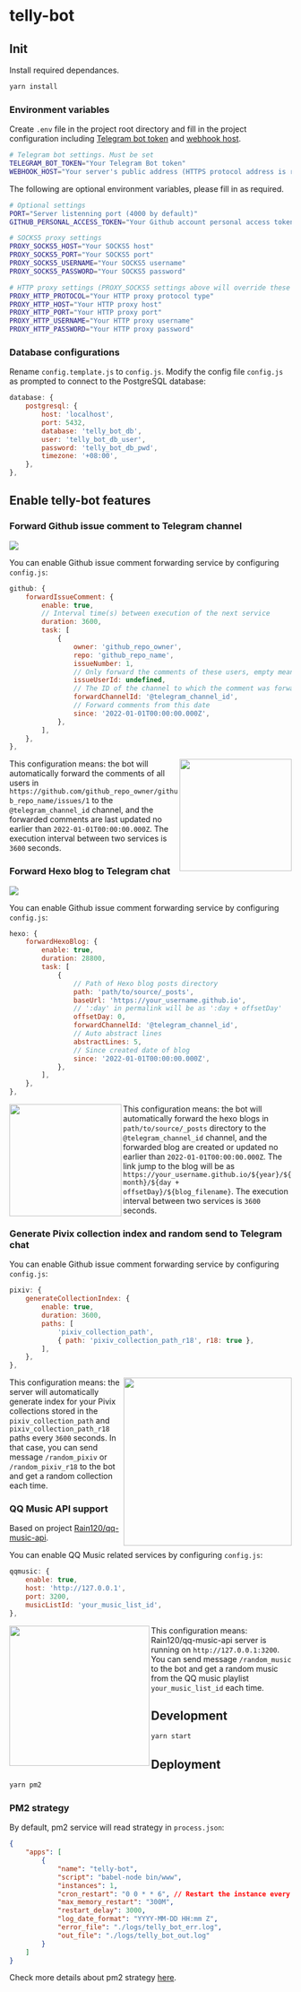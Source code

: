 # telly-bot

## Init

Install required dependances.

```bash
yarn install
```

### Environment variables

Create `.env` file in the project root directory and fill in the project configuration including [Telegram bot token](https://core.telegram.org/bots#6-botfather) and [webhook host](https://core.telegram.org/bots/api#setwebhook).

```bash
# Telegram bot settings. Must be set
TELEGRAM_BOT_TOKEN="Your Telegram Bot token"
WEBHOOK_HOST="Your server's public address (HTTPS protocol address is required)"
```

The following are optional environment variables, please fill in as required.

```bash
# Optional settings
PORT="Server listenning port (4000 by default)"
GITHUB_PERSONAL_ACCESS_TOKEN="Your Github account personal access token"

# SOCKS5 proxy settings
PROXY_SOCKS5_HOST="Your SOCKS5 host"
PROXY_SOCKS5_PORT="Your SOCKS5 port"
PROXY_SOCKS5_USERNAME="Your SOCKS5 username"
PROXY_SOCKS5_PASSWORD="Your SOCKS5 password"

# HTTP proxy settings (PROXY_SOCKS5 settings above will override these settings)
PROXY_HTTP_PROTOCOL="Your HTTP proxy protocol type"
PROXY_HTTP_HOST="Your HTTP proxy host"
PROXY_HTTP_PORT="Your HTTP proxy port"
PROXY_HTTP_USERNAME="Your HTTP proxy username"
PROXY_HTTP_PASSWORD="Your HTTP proxy password"
```

### Database configurations

Rename `config.template.js` to `config.js`. Modify the config file `config.js` as prompted to connect to the PostgreSQL database:

```js
database: {
    postgresql: {
        host: 'localhost',
        port: 5432,
        database: 'telly_bot_db',
        user: 'telly_bot_db_user',
        password: 'telly_bot_db_pwd',
        timezone: '+08:00',
    },
},
```

## Enable telly-bot features

### Forward Github issue comment to Telegram channel

<img src="./docs/github_issue_comment.png">

You can enable Github issue comment forwarding service by configuring `config.js`:

```js
github: {
    forwardIssueComment: {
        enable: true,
        // Interval time(s) between execution of the next service
        duration: 3600,
        task: [
            {
                owner: 'github_repo_owner',
                repo: 'github_repo_name',
                issueNumber: 1,
                // Only forward the comments of these users, empty means forward all
                issueUserId: undefined,
                // The ID of the channel to which the comment was forwarded. Example: @lolipop_thoughts
                forwardChannelId: '@telegram_channel_id',
                // Forward comments from this date
                since: '2022-01-01T00:00:00.000Z',
            },
        ],
    },
},
```

<img align="right" height="200" src="./docs/tg_forward_github_issue_comment.png">

This configuration means: the bot will automatically forward the comments of all users in `https://github.com/github_repo_owner/github_repo_name/issues/1` to the `@telegram_channel_id` channel, and the forwarded comments are last updated no earlier than `2022-01-01T00:00:00.000Z`. The execution interval between two services is `3600` seconds.

### Forward Hexo blog to Telegram chat

<img src="./docs/hexo_blog.png">

You can enable Github issue comment forwarding service by configuring `config.js`:

```js
hexo: {
    forwardHexoBlog: {
        enable: true,
        duration: 28800,
        task: [
            {
                // Path of Hexo blog posts directory
                path: 'path/to/source/_posts',
                baseUrl: 'https://your_username.github.io',
                // ':day' in permalink will be as ':day + offsetDay'
                offsetDay: 0,
                forwardChannelId: '@telegram_channel_id',
                // Auto abstract lines
                abstractLines: 5,
                // Since created date of blog
                since: '2022-01-01T00:00:00.000Z',
            },
        ],
    },
},
```

<img align="left" height="200" src="./docs/tg_forward_hexo_blog.png">

This configuration means: the bot will automatically forward the hexo blogs in `path/to/source/_posts` directory to the `@telegram_channel_id` channel, and the forwarded blog are created or updated no earlier than `2022-01-01T00:00:00.000Z`. The link jump to the blog will be as `https://your_username.github.io/${year}/${month}/${day + offsetDay}/${blog_filename}`. The execution interval between two services is `3600` seconds.

### Generate Pivix collection index and random send to Telegram chat

You can enable Github issue comment forwarding service by configuring `config.js`:

```js
pixiv: {
    generateCollectionIndex: {
        enable: true,
        duration: 3600,
        paths: [
            'pixiv_collection_path',
            { path: 'pixiv_collection_path_r18', r18: true },
        ],
    },
},
```

<img align="right" height="300" src="./docs/tg_random_pixiv_artwork.png">

This configuration means: the server will automatically generate index for your Pivix collections stored in the `pixiv_collection_path` and `pixiv_collection_path_r18` paths every `3600` seconds. In that case, you can send message `/random_pixiv` or `/random_pixiv_r18` to the bot and get a random collection each time.

### QQ Music API support

Based on project [Rain120/qq-music-api](https://github.com/Rain120/qq-music-api).

You can enable QQ Music related services by configuring `config.js`:

```js
qqmusic: {
    enable: true,
    host: 'http://127.0.0.1',
    port: 3200,
    musicListId: 'your_music_list_id',
},
```

<img align="left" height="250" src="./docs/tg_random_music.png">

This configuration means: Rain120/qq-music-api server is running on `http://127.0.0.1:3200`. You can send message `/random_music` to the bot and get a random music from the QQ music playlist `your_music_list_id` each time.

## Development

```bash
yarn start
```

## Deployment

```bash
yarn pm2
```

### PM2 strategy

By default, pm2 service will read strategy in `process.json`:

```json
{
    "apps": [
        {
            "name": "telly-bot",
            "script": "babel-node bin/www",
            "instances": 1,
            "cron_restart": "0 0 * * 6", // Restart the instance every Saturday at midnight
            "max_memory_restart": "300M",
            "restart_delay": 3000,
            "log_date_format": "YYYY-MM-DD HH:mm Z",
            "error_file": "./logs/telly_bot_err.log",
            "out_file": "./logs/telly_bot_out.log"
        }
    ]
}
```

Check more details about pm2 strategy [here](https://pm2.keymetrics.io/docs/usage/application-declaration/).
